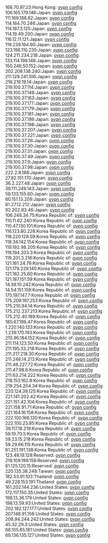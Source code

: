 168.70.97.23:Hong Kong: [ovpn config](vpn/168_70_97_23.ovpn)  
106.165.179.146:Japan: [ovpn config](vpn/106_165_179_146.ovpn)  
111.169.188.82:Japan: [ovpn config](vpn/111_169_188_82.ovpn)  
114.164.70.246:Japan: [ovpn config](vpn/114_164_70_246.ovpn)  
114.187.3.125:Japan: [ovpn config](vpn/114_187_3_125.ovpn)  
114.19.49.200:Japan: [ovpn config](vpn/114_19_49_200.ovpn)  
116.12.11.121:Japan: [ovpn config](vpn/116_12_11_121.ovpn)  
119.239.164.90:Japan: [ovpn config](vpn/119_239_164_90.ovpn)  
123.198.110.235:Japan: [ovpn config](vpn/123_198_110_235.ovpn)  
124.211.234.218:Japan: [ovpn config](vpn/124_211_234_218.ovpn)  
133.114.198.148:Japan: [ovpn config](vpn/133_114_198_148.ovpn)  
150.246.50.152:Japan: [ovpn config](vpn/150_246_50_152.ovpn)  
202.208.138.240:Japan: [ovpn config](vpn/202_208_138_240.ovpn)  
211.129.241.106:Japan: [ovpn config](vpn/211_129_241_106.ovpn)  
218.219.19.14:Japan: [ovpn config](vpn/218_219_19_14.ovpn)  
219.100.37.114:Japan: [ovpn config](vpn/219_100_37_114.ovpn)  
219.100.37.146:Japan: [ovpn config](vpn/219_100_37_146.ovpn)  
219.100.37.163:Japan: [ovpn config](vpn/219_100_37_163.ovpn)  
219.100.37.177:Japan: [ovpn config](vpn/219_100_37_177.ovpn)  
219.100.37.179:Japan: [ovpn config](vpn/219_100_37_179.ovpn)  
219.100.37.181:Japan: [ovpn config](vpn/219_100_37_181.ovpn)  
219.100.37.186:Japan: [ovpn config](vpn/219_100_37_186.ovpn)  
219.100.37.198:Japan: [ovpn config](vpn/219_100_37_198.ovpn)  
219.100.37.207:Japan: [ovpn config](vpn/219_100_37_207.ovpn)  
219.100.37.221:Japan: [ovpn config](vpn/219_100_37_221.ovpn)  
219.100.37.26:Japan: [ovpn config](vpn/219_100_37_26.ovpn)  
219.100.37.30:Japan: [ovpn config](vpn/219_100_37_30.ovpn)  
219.100.37.31:Japan: [ovpn config](vpn/219_100_37_31.ovpn)  
219.100.37.49:Japan: [ovpn config](vpn/219_100_37_49.ovpn)  
219.100.37.9:Japan: [ovpn config](vpn/219_100_37_9.ovpn)  
219.100.37.98:Japan: [ovpn config](vpn/219_100_37_98.ovpn)  
222.2.8.188:Japan: [ovpn config](vpn/222_2_8_188.ovpn)  
27.82.151.170:Japan: [ovpn config](vpn/27_82_151_170.ovpn)  
36.2.227.48:Japan: [ovpn config](vpn/36_2_227_48.ovpn)  
39.111.249.143:Japan: [ovpn config](vpn/39_111_249_143.ovpn)  
59.133.155.60:Japan: [ovpn config](vpn/59_133_155_60.ovpn)  
60.151.13.209:Japan: [ovpn config](vpn/60_151_13_209.ovpn)  
61.27.12.212:Japan: [ovpn config](vpn/61_27_12_212.ovpn)  
92.202.83.46:Japan: [ovpn config](vpn/92_202_83_46.ovpn)  
106.248.34.75:Korea Republic of: [ovpn config](vpn/106_248_34_75.ovpn)  
110.11.62.240:Korea Republic of: [ovpn config](vpn/110_11_62_240.ovpn)  
110.47.130.101:Korea Republic of: [ovpn config](vpn/110_47_130_101.ovpn)  
116.123.80.228:Korea Republic of: [ovpn config](vpn/116_123_80_228.ovpn)  
118.220.128.59:Korea Republic of: [ovpn config](vpn/118_220_128_59.ovpn)  
118.34.142.154:Korea Republic of: [ovpn config](vpn/118_34_142_154.ovpn)  
119.192.98.205:Korea Republic of: [ovpn config](vpn/119_192_98_205.ovpn)  
119.194.203.3:Korea Republic of: [ovpn config](vpn/119_194_203_3.ovpn)  
119.201.3.216:Korea Republic of: [ovpn config](vpn/119_201_3_216.ovpn)  
121.161.24.76:Korea Republic of: [ovpn config](vpn/121_161_24_76.ovpn)  
121.179.229.140:Korea Republic of: [ovpn config](vpn/121_179_229_140.ovpn)  
121.182.25.80:Korea Republic of: [ovpn config](vpn/121_182_25_80.ovpn)  
121.187.151.59:Korea Republic of: [ovpn config](vpn/121_187_151_59.ovpn)  
14.39.10.242:Korea Republic of: [ovpn config](vpn/14_39_10_242.ovpn)  
14.54.151.159:Korea Republic of: [ovpn config](vpn/14_54_151_159.ovpn)  
175.197.147.7:Korea Republic of: [ovpn config](vpn/175_197_147_7.ovpn)  
175.209.197.253:Korea Republic of: [ovpn config](vpn/175_209_197_253.ovpn)  
175.210.94.14:Korea Republic of: [ovpn config](vpn/175_210_94_14.ovpn)  
175.212.237.213:Korea Republic of: [ovpn config](vpn/175_212_237_213.ovpn)  
175.212.40.189:Korea Republic of: [ovpn config](vpn/175_212_40_189.ovpn)  
180.67.199.47:Korea Republic of: [ovpn config](vpn/180_67_199_47.ovpn)  
1.220.140.133:Korea Republic of: [ovpn config](vpn/1_220_140_133.ovpn)  
1.239.170.193:Korea Republic of: [ovpn config](vpn/1_239_170_193.ovpn)  
210.96.184.152:Korea Republic of: [ovpn config](vpn/210_96_184_152.ovpn)  
211.114.123.50:Korea Republic of: [ovpn config](vpn/211_114_123_50.ovpn)  
211.195.33.218:Korea Republic of: [ovpn config](vpn/211_195_33_218.ovpn)  
211.217.218.30:Korea Republic of: [ovpn config](vpn/211_217_218_30.ovpn)  
211.248.14.213:Korea Republic of: [ovpn config](vpn/211_248_14_213.ovpn)  
211.46.227.72:Korea Republic of: [ovpn config](vpn/211_46_227_72.ovpn)  
211.47.98.8:Korea Republic of: [ovpn config](vpn/211_47_98_8.ovpn)  
211.63.214.222:Korea Republic of: [ovpn config](vpn/211_63_214_222.ovpn)  
218.153.162.8:Korea Republic of: [ovpn config](vpn/218_153_162_8.ovpn)  
219.254.204.34:Korea Republic of: [ovpn config](vpn/219_254_204_34.ovpn)  
220.124.39.125:Korea Republic of: [ovpn config](vpn/220_124_39_125.ovpn)  
221.141.202.42:Korea Republic of: [ovpn config](vpn/221_141_202_42.ovpn)  
221.151.42.104:Korea Republic of: [ovpn config](vpn/221_151_42_104.ovpn)  
221.158.91.71:Korea Republic of: [ovpn config](vpn/221_158_91_71.ovpn)  
221.164.16.158:Korea Republic of: [ovpn config](vpn/221_164_16_158.ovpn)  
222.100.166.130:Korea Republic of: [ovpn config](vpn/222_100_166_130.ovpn)  
222.100.23.85:Korea Republic of: [ovpn config](vpn/222_100_23_85.ovpn)  
39.117.18.219:Korea Republic of: [ovpn config](vpn/39_117_18_219.ovpn)  
59.19.70.5:Korea Republic of: [ovpn config](vpn/59_19_70_5.ovpn)  
59.23.15.218:Korea Republic of: [ovpn config](vpn/59_23_15_218.ovpn)  
59.29.66.115:Korea Republic of: [ovpn config](vpn/59_29_66_115.ovpn)  
61.251.191.138:Korea Republic of: [ovpn config](vpn/61_251_191_138.ovpn)  
123.48.19.128:Reserved: [ovpn config](vpn/123_48_19_128.ovpn)  
219.109.199.158:Reserved: [ovpn config](vpn/219_109_199_158.ovpn)  
61.125.120.15:Reserved: [ovpn config](vpn/61_125_120_15.ovpn)  
220.135.38.248:Taiwan: [ovpn config](vpn/220_135_38_248.ovpn)  
182.53.91.103:Thailand: [ovpn config](vpn/182_53_91_103.ovpn)  
49.228.153.191:Thailand: [ovpn config](vpn/49_228_153_191.ovpn)  
161.202.144.236:United States: [ovpn config](vpn/161_202_144_236.ovpn)  
172.117.150.35:United States: [ovpn config](vpn/172_117_150_35.ovpn)  
198.13.36.179:United States: [ovpn config](vpn/198_13_36_179.ovpn)  
198.13.59.93:United States: [ovpn config](vpn/198_13_59_93.ovpn)  
202.182.127.177:United States: [ovpn config](vpn/202_182_127_177.ovpn)  
207.148.91.158:United States: [ovpn config](vpn/207_148_91_158.ovpn)  
208.94.244.242:United States: [ovpn config](vpn/208_94_244_242.ovpn)  
45.32.29.3:United States: [ovpn config](vpn/45_32_29_3.ovpn)  
68.105.65.181:United States: [ovpn config](vpn/68_105_65_181.ovpn)  
69.136.135.127:United States: [ovpn config](vpn/69_136_135_127.ovpn)  

